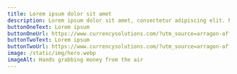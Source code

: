 ```yaml
---
title: Lorem ipsum dolor sit amet
description: Lorem ipsum dolor sit amet, consectetur adipiscing elit. Nullam sit amet commodo metus. Lorem ipsum dolor sit amet, consectetur adipiscing elit. Nullam sit amet commodo metus.
buttonOneText: Lorem ipsum
buttonOneUrl: https://www.currencysolutions.com/?utm_source=arragon-affiliates
buttonTwoText: Lorem ipsum
buttonTwoUrl: https://www.currencysolutions.com/?utm_source=arragon-affiliates
image: /static/img/hero.webp
imageAlt: Hands grabbing money from the air
---
```

